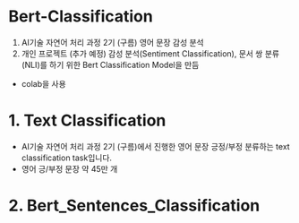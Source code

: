 # Bert-Classification
1. AI기술 자연어 처리 과정 2기 (구름)
   영어 문장 감성 분석
 2. 개인 프로젝트 (추가 예정)
    감성 분석(Sentiment Classification), 문서 쌍 분류(NLI)를 하기 위한 Bert Classification Model을 만듬

 - colab을 사용

# 1. Text Classification
 - AI기술 자연어 처리 과정 2기 (구름)에서 진행한 영어 문장 긍정/부정 분류하는 text classification task입니다.
 - 영어 긍/부정 문장 약 45만 개 




# 2. Bert_Sentences_Classification
  
